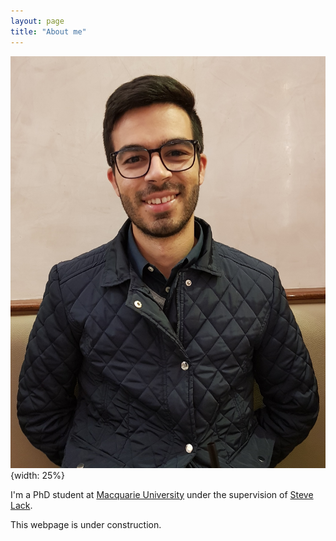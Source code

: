 ```yaml
---
layout: page
title: "About me"
---
```

![image](/assets/picture.jpg){width: 25%}

I'm a PhD student at [Macquarie University](https://mq.edu.au) under the supervision of [Steve Lack](http://maths.mq.edu.au/~slack/).

This webpage is under construction. 

